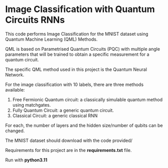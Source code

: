 
# Image Classification with Quantum Circuits RNNs

This code performs Image Classification for the MNIST dataset using Quantum Machine Learning (QML) Methods.

QML is based on Parametrised Quantum Circuits (PQC) with multiple angle parameters that will be trained to obtain a specific measurement for a quantum circuit. 

The specific QML method used in this project is the Quantum Neural Network. 

For the image classification with 10 labels, there are three methods available:

1) Free Fermionic Quantum circuit: a classically simulable quantum method using matchgates.
2) Fully Quantum Circuit: a generic quantum circuit.
3) Classical Circuit: a generic classical RNN

For each, the number of layers and the hidden size/number of qubits can be changed.

The MNIST dataset should download with the code provided/

Requirements for this project are in the **requirements.txt** file.

Run with **python3.11**
